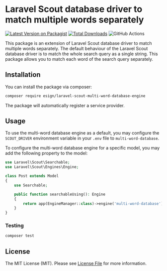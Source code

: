 # Laravel Scout database driver to match multiple words separately

[![Latest Version on Packagist](https://img.shields.io/packagist/v/esign/laravel-scout-multi-word-database-engine.svg?style=flat-square)](https://packagist.org/packages/esign/laravel-scout-multi-word-database-engine)
[![Total Downloads](https://img.shields.io/packagist/dt/esign/laravel-scout-multi-word-database-engine.svg?style=flat-square)](https://packagist.org/packages/esign/laravel-scout-multi-word-database-engine)
![GitHub Actions](https://github.com/esign/laravel-scout-multi-word-database-engine/actions/workflows/main.yml/badge.svg)

This package is an extension of Laravel Scout database driver to match multiple words separately.
The default behaviour of the Laravel Scout database driver is to match the whole search query as a single string.
This package allows you to match each word of the search query separately.

## Installation

You can install the package via composer:

```bash
composer require esign/laravel-scout-multi-word-database-engine
```

The package will automatically register a service provider.

## Usage
To use the multi-word database engine as a default, you may configure the `SCOUT_DRIVER` environment variable in your `.env` file to `multi-word-database`.

To configure the multi-word database engine for a specific model, you may add the following property to the model:
```php
use Laravel\Scout\Searchable;
use Laravel\Scout\Engines\Engine;

class Post extends Model
{
    use Searchable;

    public function searchableUsing(): Engine
    {
        return app(EngineManager::class)->engine('multi-word-database');
    }
}
```

### Testing

```bash
composer test
```

## License

The MIT License (MIT). Please see [License File](LICENSE.md) for more information.
